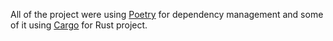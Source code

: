 All of the project were using [Poetry](https://python-poetry.org/) for dependency management and some of it using [Cargo](https://doc.rust-lang.org/cargo/) for Rust project.